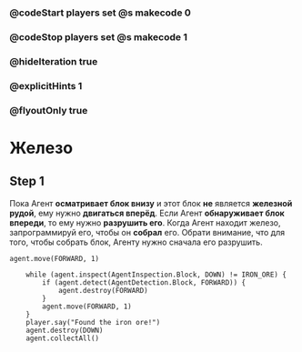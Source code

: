 ### @codeStart players set @s makecode 0
### @codeStop players set @s makecode 1

### @hideIteration true 
### @explicitHints 1
### @flyoutOnly true

# Железо

## Step 1
Пока Агент **осматривает блок внизу** и этот блок **не** является **железной рудой**, ему нужно **двигаться вперёд**. Если Агент **обнаруживает блок впереди**, то ему нужно **разрушить его**. Когда Агент находит железо, запрограммируй его, чтобы он **собрал** его. Обрати внимание, что для того, чтобы собрать блок, Агенту нужно сначала его разрушить.

```template
agent.move(FORWARD, 1)
```

```ghost
    while (agent.inspect(AgentInspection.Block, DOWN) != IRON_ORE) {
        if (agent.detect(AgentDetection.Block, FORWARD)) {
            agent.destroy(FORWARD)
        }
        agent.move(FORWARD, 1)
    }
    player.say("Found the iron ore!")
    agent.destroy(DOWN)
    agent.collectAll()
```

